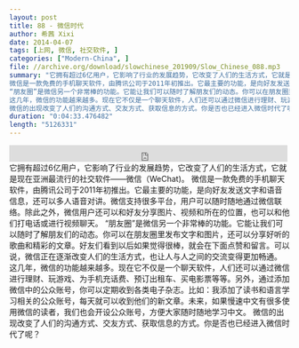 ```yaml
---
layout: post
title: 88 - 微信时代
author: 希茜 Xixi
date: 2014-04-07
tags: [上网, 微信, 社交软件, ]
categories: ["Modern-China", ]
file: //archive.org/download/slowchinese_201909/Slow_Chinese_088.mp3
summary: "它拥有超过6亿用户，它影响了行业的发展趋势，它改变了人们的生活方式，它就是现在亚洲最流行的社交软件——微信（WeChat)。  
微信是一款免费的手机聊天软件，由腾讯公司于2011年初推出。它最主要的功能，是向好友发送文字和语音信息，还可以多人语音对讲。微信支持很多平台，用户可以随时随地通过微信联络。除此之外，微信用户还可以和好友分享图片、视频和所在的位置，也可以和他们打电话或进行视频聊天。  
“朋友圈”是微信另一个非常棒的功能。它能让我们可以随时了解朋友们的动态。你可以在朋友圈里发布文字和图片，还可以分享好听的歌曲和精彩的文章。好友们看到以后如果觉得很棒，就会在下面点赞和留言。可以说，微信正在逐渐改变人们的生活方式，也让人与人之间的交流变得更加畅通。  
这几年，微信的功能越来越多。现在它不仅是一个聊天软件，人们还可以通过微信进行理财、玩游戏、为手机充话费、预订出租车、买电影票等等。另外，通过添加微信中的公众账号，你可以定期收到各类电子杂志。比如：我添加了读书和语言学习相关的公众账号，每天就可以收到他们的新文章。未来，如果慢速中文有很多使用微信的读者，我们也会开设公众账号，方便大家随时随地学习中文。  
微信的出现改变了人们的沟通方式、交友方式、获取信息的方式。你是否也已经进入微信时代了呢？"
duration: "0:04:33.476482"
length: "5126331"
---
```


<iframe src="https://archive.org/embed/slowchinese_201909/Slow_Chinese_088.mp3" width="500" height="30" frameborder="0" webkitallowfullscreen="true" mozallowfullscreen="true" allowfullscreen></iframe>
它拥有超过6亿用户，它影响了行业的发展趋势，它改变了人们的生活方式，它就是现在亚洲最流行的社交软件——微信（WeChat)。  
微信是一款免费的手机聊天软件，由腾讯公司于2011年初推出。它最主要的功能，是向好友发送文字和语音信息，还可以多人语音对讲。微信支持很多平台，用户可以随时随地通过微信联络。除此之外，微信用户还可以和好友分享图片、视频和所在的位置，也可以和他们打电话或进行视频聊天。  
“朋友圈”是微信另一个非常棒的功能。它能让我们可以随时了解朋友们的动态。你可以在朋友圈里发布文字和图片，还可以分享好听的歌曲和精彩的文章。好友们看到以后如果觉得很棒，就会在下面点赞和留言。可以说，微信正在逐渐改变人们的生活方式，也让人与人之间的交流变得更加畅通。  
这几年，微信的功能越来越多。现在它不仅是一个聊天软件，人们还可以通过微信进行理财、玩游戏、为手机充话费、预订出租车、买电影票等等。另外，通过添加微信中的公众账号，你可以定期收到各类电子杂志。比如：我添加了读书和语言学习相关的公众账号，每天就可以收到他们的新文章。未来，如果慢速中文有很多使用微信的读者，我们也会开设公众账号，方便大家随时随地学习中文。  
微信的出现改变了人们的沟通方式、交友方式、获取信息的方式。你是否也已经进入微信时代了呢？